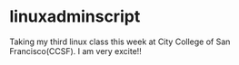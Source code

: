 # linuxadminscript


Taking my third linux class this week at City College of San Francisco(CCSF). I am very excite!! 
